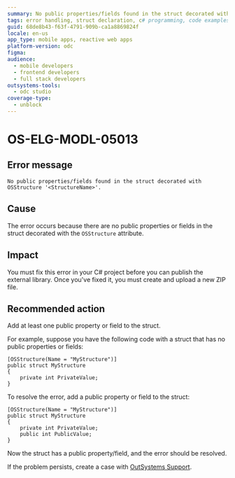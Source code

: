 ```yaml
---
summary: No public properties/fields found in the struct decorated with OSStructure '<StructureName>'.
tags: error handling, struct declaration, c# programming, code examples, outsystems error codes
guid: 68de8b43-f63f-4791-909b-ca1a8869824f
locale: en-us
app_type: mobile apps, reactive web apps
platform-version: odc
figma:
audience:
  - mobile developers
  - frontend developers
  - full stack developers
outsystems-tools:
  - odc studio
coverage-type:
  - unblock
---
```


# OS-ELG-MODL-05013

## Error message

`No public properties/fields found in the struct decorated with OSStructure '<StructureName>'.`

## Cause

The error occurs because there are no public properties or fields in the struct decorated with the `OSStructure` attribute.

## Impact

You must fix this error in your C# project before you can publish the external library. Once you've fixed it, you must create and upload a new ZIP file.

## Recommended action

Add at least one public property or field to the struct.

For example, suppose you have the following code with a struct that has no public properties or fields:

    [OSStructure(Name = "MyStructure")]
    public struct MyStructure
    {
        private int PrivateValue;
    }

To resolve the error, add a public property or field to the struct:

    [OSStructure(Name = "MyStructure")]
    public struct MyStructure
    {
        private int PrivateValue;
        public int PublicValue;
    }

Now the struct has a public property/field, and the error should be resolved.

If the problem persists, create a case with [OutSystems Support](https://www.outsystems.com/support/portal/open-support-case?ErrorCode=OS-ELG-MODL-05013).
